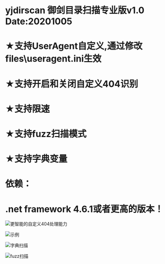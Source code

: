 # yjdirscan 御剑目录扫描专业版v1.0 Date:20201005

# ★支持UserAgent自定义,通过修改files\useragent.ini生效<br>
# ★支持开启和关闭自定义404识别<br>
# ★支持限速<br>
# ★支持fuzz扫描模式<br>
# ★支持字典变量<br>

# 依赖：
# .net framework 4.6.1或者更高的版本！<br>

![更智能的自定义404处理能力](https://github.com/foryujian/yjdirscan/blob/main/404.png)<br>

![示例](https://github.com/foryujian/yjdirscan/blob/main/c1.png)<br>

![字典扫描](https://github.com/foryujian/yjdirscan/blob/main/dicscan.png)<br>

![fuzz扫描](https://github.com/foryujian/yjdirscan/blob/main/fuzzscan.png)<br>




